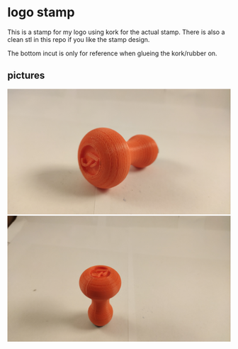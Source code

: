 # logo stamp

This is a stamp for my logo using kork for the actual stamp.
There is also a clean stl in this repo if you like the stamp design.

The bottom incut is only for reference when glueing the kork/rubber on.

## pictures
![horizontal](horizontal.jpg)
![standing](standing.jpg)
